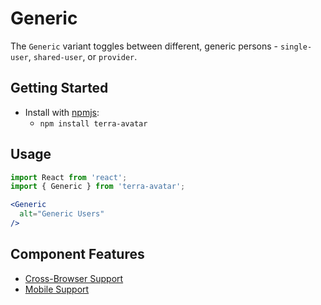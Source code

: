 # Generic

The `Generic` variant toggles between different, generic persons - `single-user`, `shared-user`, or `provider`.

## Getting Started
- Install with [npmjs](https://www.npmjs.com):
  - `npm install terra-avatar`

## Usage

```jsx
import React from 'react';
import { Generic } from 'terra-avatar';

<Generic
  alt="Generic Users"
/>
```

## Component Features

 * [Cross-Browser Support](https://github.com/cerner/terra-ui/blob/master/src/terra-dev-site/contributing/ComponentStandards.e.contributing.md#cross-browser-support)
 * [Mobile Support](https://github.com/cerner/terra-ui/blob/master/src/terra-dev-site/contributing/ComponentStandards.e.contributing.md#mobile-support)
